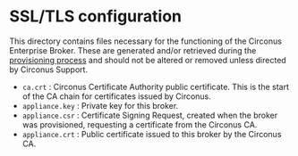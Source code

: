 # SSL/TLS configuration

This directory contains files necessary for the functioning of the Circonus
Enterprise Broker. These are generated and/or retrieved during the
[provisioning process](https://docs.circonus.com/circonus/integrations/brokers/installation/#provision-the-broker)
and should not be altered or removed unless directed by Circonus Support.

* `ca.crt` : Circonus Certificate Authority public certificate. This is the
  start of the CA chain for certificates issued by Circonus.
* `appliance.key` : Private key for this broker.
* `appliance.csr` : Certificate Signing Request, created when the broker was
  provisioned, requesting a certificate from the Circonus CA.
* `appliance.crt` : Public certificate issued to this broker by the Circonus
  CA.
